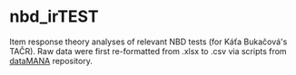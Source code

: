 # nbd_irTEST
Item response theory analyses of relevant NBD tests (for Káťa Bukačová's TAČR). Raw data were first re-formatted from .xlsx to .csv via scripts from [dataMANA](https://github.com/josefmana/nbd_dataMANA.git) repository.
